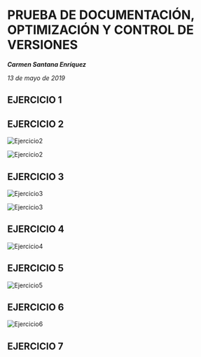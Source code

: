 # PRUEBA DE DOCUMENTACIÓN, OPTIMIZACIÓN Y CONTROL DE VERSIONES #

***Carmen Santana Enríquez***

*13 de mayo de 2019*

## EJERCICIO 1 ##




## EJERCICIO 2 ##

![Ejercicio2](DAW1-PRUEBA-TEMA4/img/2a.png)

![Ejercicio2]( DAW1-PRUEBA-TEMA4/img/2b.png )


## EJERCICIO 3 ##

![Ejercicio3]( DAW1-PRUEBA-TEMA4/img/3a.png )

![Ejercicio3]( DAW1-PRUEBA-TEMA4/img/3b.png )


## EJERCICIO 4 ##

![Ejercicio4]( DAW1-PRUEBA-TEMA4/img/4.png )


## EJERCICIO 5 ##

![Ejercicio5]( DAW1-PRUEBA-TEMA4/img/5.png )


## EJERCICIO 6 ##

![Ejercicio6]( DAW1-PRUEBA-TEMA4/img/6.png )


## EJERCICIO 7 ##

